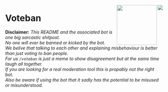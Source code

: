 <p>
<img align="right" src="https://raw.githubusercontent.com/joblo2213/Voteban-t/master/voteban.png">
<img align="right" width="128" src="https://cdn.discordapp.com/attachments/449265416183742465/594175597039714337/hack_wump.png">
</p>

# Voteban

**Disclaimer:** _This README and the associated bot is one big sarcastic shitpost.  
No one will ever be banned or kicked by the bot.  
We belive that talking to each other and explaining misbehaviour is better than just voting to ban people.  
For us `/voteban` is just a meme to show disagreement but at the same time laugh all together.  
If you are looking for a real moderation tool this is propably not the right bot.  
Also be aware if using the bot that it sadly has the potential to be misused or misunderstood._  
